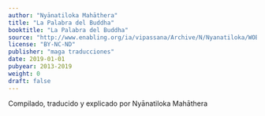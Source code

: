 ```yaml
---
author: "Nyānatiloka Mahāthera"
title: "La Palabra del Buddha"
booktitle: "La Palabra del Buddha"
source: "http://www.enabling.org/ia/vipassana/Archive/N/Nyanatiloka/WOB/index.html"
license: "BY-NC-ND"
publisher: "maga traducciones"
date: 2019-01-01
pubyear: 2013-2019 
weight: 0
draft: false
---
```

Compilado, traducido y explicado por Nyānatiloka Mahāthera
